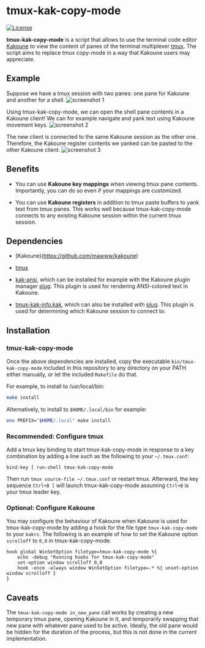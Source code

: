 # tmux-kak-copy-mode

[![License](https://img.shields.io/github/license/jbomanson/tmux-kak-copy-mode)](https://opensource.org/licenses/Apache-2.0)

**tmux-kak-copy-mode** is a script that allows to use the terminal code editor
[Kakoune](https://github.com/mawww/kakoune)
to view the content of panes
of the terminal multiplexer [tmux](https://github.com/tmux/tmux).
The script aims to replace tmux copy-mode in a way that Kakoune users may appreciate.

## Example

Suppose we have a tmux session with two panes: one pane for Kakoune and another for a shell.
![screenshot 1](docs/1.png)

Using tmux-kak-copy-mode, we can open the shell pane contents in a Kakoune client!
We can for example navigate and yank text using Kakoune movement keys.
![screenshot 2](docs/2.png)

The new client is connected to the same Kakoune session as the other one.
Therefore, the Kakoune register contents we yanked can be pasted to the other Kakoune client.
![screenshot 3](docs/3.png)

## Benefits

- You can use **Kakoune key mappings** when viewing tmux pane contents.
  Importantly, you can do so even if your mappings are customized.

- You can use **Kakoune registers** in addition to tmux paste buffers
  to yank text from tmux panes.
  This works well because tmux-kak-copy-mode connects to any existing
  Kakoune session within the current tmux session.

## Dependencies

- [Kakoune)(https://github.com/mawww/kakoune)

- [tmux](https://github.com/tmux/tmux)

- [kak-ansi](https://github.com/eraserhd/kak-ansi),
  which can be installed for example with the Kakoune plugin manager
  [plug](https://github.com/andreyorst/plug.kak).
  This plugin is used for rendering ANSI-colored text in Kakoune.

- [tmux-kak-info.kak](https://github.com/jbomanson/tmux-kak-info.kak),
  which can also be installed with
  [plug](https://github.com/andreyorst/plug.kak).
  This plugin is used for determining which Kakoune session to connect to.

## Installation

### tmux-kak-copy-mode

Once the above dependencies are installed, copy the executable
`bin/tmux-kak-copy-mode` included in this repository to any directory on your
PATH either manually, or let the included `Makefile`
do that.

For example, to install to /usr/local/bin:
```sh
make install
```

Alternatively, to install to `$HOME/.local/bin` for example:
```sh
env PREFIX="$HOME/.local" make install
```

### Recommended: Configure tmux

Add a tmux key binding to start tmux-kak-copy-mode in response to a key combination by
adding a line such as the following to your `~/.tmux.conf`:

```tmux
bind-key [ run-shell tmux-kak-copy-mode
```

Then run `tmux source-file ~/.tmux.conf` or restart tmux.
Afterward, the key sequence `Ctrl+B [` will launch tmux-kak-copy-mode assuming `Ctrl+B` is your tmux leader key.

### Optional: Configure Kakoune

You may configure the behaviour of Kakoune when Kakoune is used for
tmux-kak-copy-mode by adding a hook for the file type `tmux-kak-copy-mode`
to your `kakrc`.
The following is an example of how to set the Kakoune option `scrolloff` to
`0,0` in tmux-kak-copy-mode.

```kak
hook global WinSetOption filetype=tmux-kak-copy-mode %{
    echo -debug "Running hooks for tmux-kak-copy-mode"
    set-option window scrolloff 0,0
    hook -once -always window WinSetOption filetype=.* %{ unset-option window scrolloff }
}
```

## Caveats

The `tmux-kak-copy-mode in_new_pane` call works by creating a new temporary tmux
pane, opening Kakoune in it, and temporarily swapping that new pane with
whatever pane used to be active.
Ideally, the old pane would be hidden for the duration of the process, but this
is not done in the current implementation.
